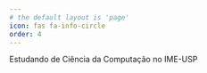```yaml
---
# the default layout is 'page'
icon: fas fa-info-circle
order: 4
---
```


Estudando de Ciência da Computação no IME-USP 